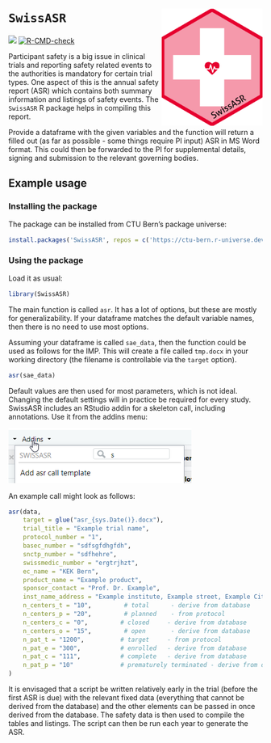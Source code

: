 
<!-- README.md is generated from README.Rmd. Please edit that file -->

# `SwissASR` <img src='man/figures/logo.png' align="right" width="200">

[![](https://img.shields.io/badge/dev%20version-0.5.3-blue.svg)](https://github.com/CTU-Bern/redcaptools)
[![R-CMD-check](https://github.com/CTU-Bern/SwissASR/workflows/R-CMD-check/badge.svg)](https://github.com/CTU-Bern/SwissASR/actions)

Participant safety is a big issue in clinical trials and reporting
safety related events to the authorities is mandatory for certain trial
types. One aspect of this is the annual safety report (ASR) which
contains both summary information and listings of safety events. The
`SwissASR` R package helps in compiling this report.

Provide a dataframe with the given variables and the function will
return a filled out (as far as possible - some things require PI input)
ASR in MS Word format. This could then be forwarded to the PI for
supplemental details, signing and submission to the relevant governing
bodies.

## Example usage

### Installing the package

The package can be installed from CTU Bern’s package universe:

``` r
install.packages('SwissASR', repos = c('https://ctu-bern.r-universe.dev', 'https://cloud.r-project.org'))
```

### Using the package

Load it as usual:

``` r
library(SwissASR)
```

The main function is called `asr`. It has a lot of options, but these
are mostly for generalizability. If your dataframe matches the default
variable names, then there is no need to use most options.

Assuming your dataframe is called `sae_data`, then the function could be
used as follows for the IMP. This will create a file called `tmp.docx`
in your working directory (the filename is controllable via the `target`
option).

``` r
asr(sae_data)
```

Default values are then used for most parameters, which is not ideal.
Changing the default settings will in practice be required for every
study. SwissASR includes an RStudio addin for a skeleton call, including
annotations. Use it from the addins menu:

![](man/figures/SwissASR_addin.png)

An example call might look as follows:

``` r
asr(data,
    target = glue("asr_{sys.Date()}.docx"),
    trial_title = "Example trial name", 
    protocol_number = "1", 
    basec_number = "sdfsgfdhgfdh", 
    snctp_number = "sdfhehre", 
    swissmedic_number = "ergtrjhzt", 
    ec_name = "KEK Bern", 
    product_name = "Example product", 
    sponsor_contact = "Prof. Dr. Example", 
    inst_name_address = "Example institute, Example street, Example City", 
    n_centers_t = "10",         # total      - derive from database
    n_centers_p = "20",         # planned    - from protocol
    n_centers_c = "0",         # closed     - derive from database
    n_centers_o = "15",         # open       - derive from database
    n_pat_t = "1200",          # target     - from protocol
    n_pat_e = "300",           # enrolled   - derive from database
    n_pat_c = "111",           # complete   - derive from database
    n_pat_p = "10"             # prematurely terminated - derive from database
)
```

It is envisaged that a script be written relatively early in the trial
(before the first ASR is due) with the relevant fixed data (everything
that cannot be derived from the database) and the other elements can be
passed in once derived from the database. The safety data is then used
to compile the tables and listings. The script can then be run each year
to generate the ASR.
